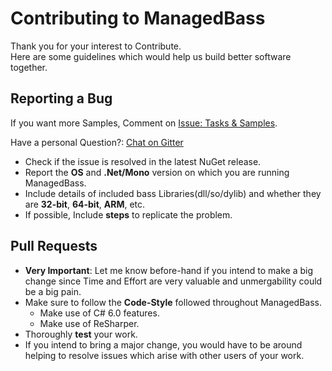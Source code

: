 # Contributing to ManagedBass
Thank you for your interest to Contribute.  
Here are some guidelines which would help us build better software together.

## Reporting a Bug
If you want more Samples, Comment on [Issue: Tasks & Samples](https://github.com/MathewSachin/ManagedBass/issues/13).

Have a personal Question?: [Chat on Gitter](https://gitter.im/MathewSachin/ManagedBass)

* Check if the issue is resolved in the latest NuGet release.
* Report the **OS** and **.Net/Mono** version on which you are running ManagedBass.
* Include details of included bass Libraries(dll/so/dylib) and whether they are **32-bit**, **64-bit**, **ARM**, etc.
* If possible, Include **steps** to replicate the problem.

## Pull Requests
* **Very Important**: Let me know before-hand if you intend to make a big change since Time and Effort are very valuable and unmergability could be a big pain.
* Make sure to follow the **Code-Style** followed throughout ManagedBass.
    * Make use of C# 6.0 features.
    * Make use of ReSharper.
* Thoroughly **test** your work.
* If you intend to bring a major change, you would have to be around helping to resolve issues which arise with other users of your work.
